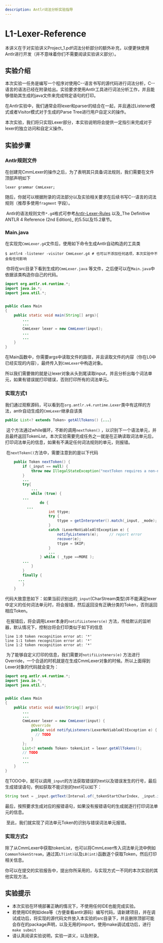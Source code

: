 ```yaml
---
description: Antlr词法分析实验指导
---
```


# L1-Lexer-Reference

本讲义在于对实验讲义Project\_1.pdf词法分析部分的额外补充，以便更快使用Antlr进行开发（并不意味着你们不需要阅读实验讲义部分）。

## 实验介绍

​ 本次实验一任务是编写一个程序对使用C--语言书写的源代码进行词法分析，C--语言的语法已经在附录给出。实验要求使用Antlr工具进行词法分析工作，并且能够借助其生成的java文件来完成特定语句的打印。

​ 在Antlr实验中，我们通常会将lexer和parser的结合在一起，并且通过Listener模式或者Visitor模式对于生成的Parse Tree进行用户自定义的操作。

​ 本次实验，我们将只实现Lexer部分，本实验说明将会提供一定指引来完成对于lexer的独立访问和自定义操作。

## 实验步骤

### Antlr规则文件

​ 在创建完CmmLexer的操作之后，为了表明其只具备词法规则，我们需要在文件顶部声明如下

```
lexer grammar CmmLexer;
```

​ 随后，你就可以根据附录的词法部分以及实验相关要求在后续书写C--语言的词法规则（推荐多使用`fragment` 字段）。

​ Antlr的语法规则文件`*.g4`格式可参考[Antlr-Lexer-Rules](https://github.com/antlr/antlr4/blob/master/doc/lexer-rules.md) 以及_The Definitive ANTLR 4 Reference (2nd Edition)_ 的5.5以及15.2章节。

### Main.java

​ 在实现完`CmmLexer.g4`文件后，使用如下命令生成Antlr自动构造的工具类

```shell
$ antlr4 -listener -visitor CmmLexer.g4 # 也可以不添加任何选项，本次实验中不会有任何影响
```

​ 你将在src目录下看到生成的`CmmLexer.java` 等文件，之后便可以在`Main.java`中依据该类构造你自己的代码。

```java
import org.antlr.v4.runtime.*;
import java.io.*;
import java.util.*;


public class Main
{
    public static void main(String[] args){
      	...
        ...
        CmmLexer lexer = new CmmLexer(input);
      	...
        ...
    }
}
```

​ 在Main函数中，你需要args中读取文件的路径，并且读取文件的内容（你在L0中已经实现的内容），最终传入到`CmmLexer`中构造对象。

​ 所以我们需要做的就是让lexer对象从头到尾读取input，并且分析出每个词法单元，如果有错误就打印错误，否则打印所有的词法单元。

### 实现方式1

​ 我们通过观察源码，可以看到在`org.antlr.v4.runtime.Lexer`类中有这样的方法，antlr自动生成的`CmmLexer`继承自该类

```java
public List<? extends Token> getAllTokens() {...}
```

​ 这个方法通过while循环，不断的调用`nextToken()` ，以识别下一个语法单元，并且最终返回TokenList，本次实验需要完成任务之一就是在正确读取词法单元后，打印词法单元的信息，如果有不满足任何词法规则的单元，则报错。

​ 在`nextToken()`方法中，需要注意到的是以下代码

```java
	public Token nextToken() {
		if (_input == null) {
			throw new IllegalStateException("nextToken requires a non-null input stream.");
		}
		...
		try{
			...
			while (true) {
        ...
				do {
          ...
					int ttype;
					try {
						ttype = getInterpreter().match(_input, _mode);
					}
					catch (LexerNoViableAltException e) {
						notifyListeners(e);		// report error
						recover(e);
						ttype = SKIP;
					}
					...
				} while ( _type ==MORE );
        ...
			}
		}
		finally {
      ...
		}
	}
```

​ 代码大致意思如下：如果当前识别出的`_input`(CharStream类型)并不能满足lexer中定义的任何词法单元时，将会报错，然后返回没有正确分类的Token，否则返回相应Token。

​ 在报错后，将会调用Lexer本身的`notifiListeners(e)` 方法，传给默认的监听器，默认情况下，控制台将会打印类似于如下的信息

```
line 1:0 token recognition error at: '*'
line 1:1 token recognition error at: '*'
line 1:2 token recognition error at: '*'
```

​ 为了能够自定义打印的信息，我们需要对`notifiListeners(e)` 方法进行Override，一个合适的时机就是在生成CmmLexer对象的时候。所以上面得到Lexer对象的代码就会变为：

```java
import org.antlr.v4.runtime.*;
import java.io.*;
import java.util.*;


public class Main
{
    public static void main(String[] args){
      	...
        ...
        CmmLexer lexer = new CmmLexer(input) {
            @Override
            public void notifyListeners(LexerNoViableAltException e) {
              // TODO
            }
        };
      	List<? extends Token> tokenList = lexer.getAllTokens();
      	// TODO
      	...
        ...
    }
}        
```

​ 在TODO中，就可以调用`_input`的方法获取错误的text以及错误发生的行号，最后生成错误语句，例如获取不能识别的text可以如下：

```java
String text = _input.getText(Interval.of(_tokenStartCharIndex, _input.index()));
```

​ 最后，按照要求生成对应的报错语句，如果没有报错语句的生成就逐行打印词法单元的信息。

​ 至此，我们就实现了词法单元Token的识别与错误词法单元报错。

### 实现方式2

​ 除了从CmmLexer中获取tokenList，也可以将CmmLexer传入词法单元流中例如`CommonTokenStream`，通过其`LT(int)`以及`LB(int)`函数逐个获取Token，然后打印相关信息。

​ 你可以在提交的实验报告中，提出你所采用的，与实现方式一不同的本次实验的其他实现方法。

## 实验提示

* 本次实验在环境部署正确的情况下，不使用任何IDE也能完成实验。
* 若使用IDE例如idea等（方便查看antlr源码）编写代码，请新建项目，并在调试成功后，将实现的源代码文件放入本实验的src目录下，并且删除顶部可能会存在的package声明，以及无用的import，使用make调试成功后，进行`make submit`
* 请认真阅读实验说明，实验一讲义，以及附录。

​
